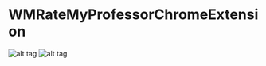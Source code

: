 # WMRateMyProfessorChromeExtension

![alt tag](https://raw.github.com/newOnahtaN/WMRateMyProfessorChromeExtension/before.png)
![alt tag](https://raw.github.com/newOnahtaN/WMRateMyProfessorChromeExtension/after.png)
